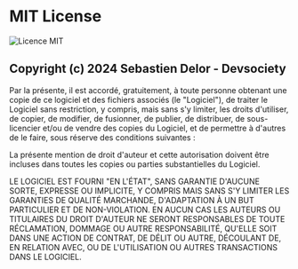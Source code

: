 # MIT License
![Licence MIT](https://img.shields.io/badge/licence-MIT-blue.svg)
## Copyright (c) 2024 Sebastien Delor - Devsociety

Par la présente, il est accordé, gratuitement, à toute personne obtenant une copie de ce logiciel et des fichiers associés (le "Logiciel"), 
de traiter le Logiciel sans restriction, y compris, mais sans s'y limiter, les droits d'utiliser, de copier, de modifier, 
de fusionner, de publier, de distribuer, de sous-licencier et/ou de vendre des copies du Logiciel, 
et de permettre à d'autres de le faire, sous réserve des conditions suivantes :

La présente mention de droit d'auteur et cette autorisation doivent être incluses dans toutes les copies ou parties substantielles du Logiciel.

LE LOGICIEL EST FOURNI "EN L'ÉTAT", SANS GARANTIE D'AUCUNE SORTE, EXPRESSE OU IMPLICITE, Y COMPRIS MAIS SANS S'Y LIMITER LES GARANTIES DE QUALITÉ MARCHANDE, D'ADAPTATION À UN BUT PARTICULIER ET DE NON-VIOLATION.
EN AUCUN CAS LES AUTEURS OU TITULAIRES DU DROIT D'AUTEUR NE SERONT RESPONSABLES DE TOUTE RÉCLAMATION, DOMMAGE OU AUTRE RESPONSABILITÉ, QU'ELLE SOIT DANS UNE ACTION DE CONTRAT, DE DÉLIT OU AUTRE, DÉCOULANT DE, EN RELATION AVEC, OU DE L'UTILISATION OU AUTRES TRANSACTIONS DANS LE LOGICIEL.
